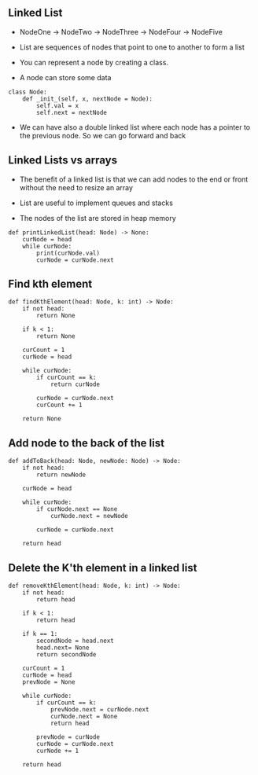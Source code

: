 ## Linked List

- NodeOne -> NodeTwo -> NodeThree -> NodeFour -> NodeFive
- List are sequences of nodes that point to one to another to form a list

- You can represent a node by creating a class.
- A node can store some data

```
class Node:
    def _init_(self, x, nextNode = Node):
        self.val = x
        self.next = nextNode
```

- We can have also a double linked list where each node has a pointer
  to the previous node. So we can go forward and back

## Linked Lists vs arrays

- The benefit of a linked list is that we can add nodes to the end or front
  without the need to resize an array

- List are useful to implement queues and stacks
- The nodes of the list are stored in heap memory

```
def printLinkedList(head: Node) -> None:
    curNode = head
    while curNode:
        print(curNode.val)
        curNode = curNode.next
```

## Find kth element

```
def findKthElement(head: Node, k: int) -> Node:
    if not head:
        return None

    if k < 1:
        return None

    curCount = 1
    curNode = head

    while curNode:
        if curCount == k:
            return curNode

        curNode = curNode.next
        curCount += 1

    return None
```

## Add node to the back of the list

```
def addToBack(head: Node, newNode: Node) -> Node:
    if not head:
        return newNode

    curNode = head

    while curNode:
        if curNode.next == None
            curNode.next = newNode

        curNode = curNode.next

    return head
```

## Delete the K'th element in a linked list

```
def removeKthElement(head: Node, k: int) -> Node:
    if not head:
        return head

    if k < 1:
        return head

    if k == 1:
        secondNode = head.next
        head.next= None
        return secondNode

    curCount = 1
    curNode = head
    prevNode = None

    while curNode:
        if curCount == k:
            prevNode.next = curNode.next
            curNode.next = None
            return head

        prevNode = curNode
        curNode = curNode.next
        curNode += 1

    return head
```
